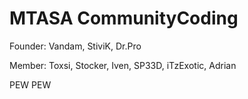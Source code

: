 MTASA CommunityCoding
=====================

Founder:
Vandam, StiviK, Dr.Pro

Member:
Toxsi, Stocker, Iven, SP33D, iTzExotic, Adrian


PEW PEW

